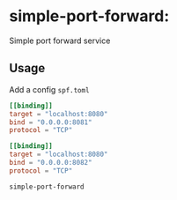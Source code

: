 # simple-port-forward:

Simple port forward service

## Usage

Add a config `spf.toml`

```toml
[[binding]]
target = "localhost:8080"
bind = "0.0.0.0:8081"
protocol = "TCP"

[[binding]]
target = "localhost:8080"
bind = "0.0.0.0:8082"
protocol = "TCP"
```

```
simple-port-forward
```